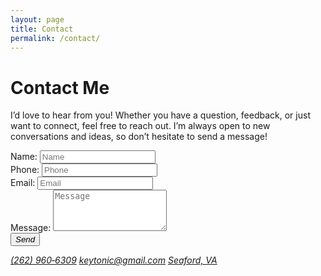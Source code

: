 ```yaml
---
layout: page
title: Contact
permalink: /contact/
---
```


# **Contact Me**

I’d love to hear from you! Whether you have a question, feedback, or just want to connect, feel free to reach out. I’m always open to new conversations and ideas, so don’t hesitate to send a message!


<form class="row g-3 needs-validation" autocomplete="off" style="box-sizing: border-box;" novalidate>
<div class="parent" style="box-sizing: border-box;">
<div class="div1" style="box-sizing: border-box;">
    <div class="mb-0" style="box-sizing: border-box;">
        <label for="form-name" class="form-label opacity0" style="box-sizing: border-box;" id="form-name-label">Name:</label>
        <input type="text" class="form-control danger" id="form-name" placeholder="Name" placeholder-slug="Name" name="name" style="box-sizing: border-box;" autocomplete="dgdd" required>
    </div>
</div>
<div class="div2" style="box-sizing: border-box;">
    <div class="mb-0" style="box-sizing: border-box;">
        <label for="form-phone" class="form-label opacity0" style="box-sizing: border-box;" id="form-phone-label">Phone:</label>
        <input type="tel" class="form-control" id="form-phone" placeholder="Phone" placeholder-slug="Phone" name="phone" style="box-sizing: border-box;" autocomplete="retrt" required>
    </div>
</div>
<div class="div3" style="box-sizing: border-box;">
    <div class="mb-0" style="box-sizing: border-box;">
        <label for="form-email" class="form-label opacity0" style="box-sizing: border-box;" id="form-email-label">Email:</label>
        <input type="email" class="form-control" id="form-email" placeholder="Email" placeholder-slug="Email" name="email"  style="box-sizing: border-box;" autocomplete="juyjjuy" required>
    </div>
</div>
<div class="div4" style="box-sizing: border-box;">
    <div class="mb-0" style="box-sizing: border-box;">
        <label for="form-message" class="form-label opacity0" style="box-sizing: border-box;" id="form-message-label">Message:</label>
        <textarea class="form-control" id="form-message" rows="4" name="message" placeholder="Message" placeholder-slug="Message" style="box-sizing: border-box;" autocomplete="off" required></textarea>
    </div>
</div>
<div class="div5" style="box-sizing: border-box;">
    <div class="mb-0 text-center" style="box-sizing: border-box;">
        <button id="form-button" class="btn btn-primary" type="submit" style="box-sizing: border-box;"><i class="bi bi-send-fill">Send</i></button>
    </div>
</div>
</div>
</form>

<div class="contact_links">
    <a href="tel:2629606309" target="_blank"><i class="bi bi-telephone">(262) 960‑6309</i></a>
    <a href="mailto:keytonic@gmail.com" target="_blank"><i class="bi bi-envelope">keytonic@gmail.com</i></a>
    <a href="https://maps.app.goo.gl/CeAbx7PbjUDmCFJv7" target="_blank"><i class="bi bi-geo-alt-fill">Seaford, VA</i></a>
</div>


